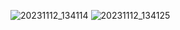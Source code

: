 ![20231112_134114](https://github.com/hafsaa05/PfFall-23/assets/142868426/730bc7b4-0165-47f9-8c72-c97a11a5c4c0)
![20231112_134125](https://github.com/hafsaa05/PfFall-23/assets/142868426/1323d61b-e2cd-44d8-b738-f45d62775e13)
